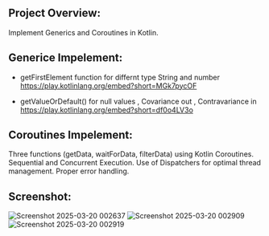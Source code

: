 ## Project Overview:
Implement Generics and Coroutines in Kotlin.

## Generice Impelement:
- getFirstElement function for differnt type String and number 
https://play.kotlinlang.org/embed?short=MGk7pycOF

- getValueOrDefault() for null values ,  Covariance out , Contravariance in 
https://play.kotlinlang.org/embed?short=df0o4LV3o

## Coroutines Impelement:
Three functions (getData, waitForData, filterData) using Kotlin Coroutines.
Sequential and Concurrent Execution.
Use of Dispatchers for optimal thread management.
Proper error handling.

## Screenshot:
![Screenshot 2025-03-20 002637](https://github.com/user-attachments/assets/74a1eea6-6aa8-4026-a95e-cb9c4a7a72f5)
![Screenshot 2025-03-20 002909](https://github.com/user-attachments/assets/ae76b87a-416f-4492-a8bc-0f69bef1c5a4)
![Screenshot 2025-03-20 002919](https://github.com/user-attachments/assets/7a41cfe6-c4dc-440e-b30c-d869fc4797c0)
